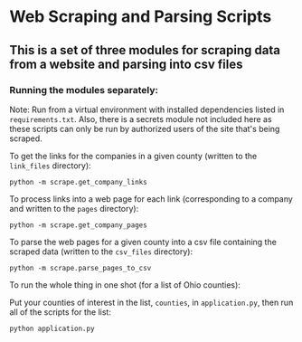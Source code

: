 # Web Scraping and Parsing Scripts

## This is a set of three modules for scraping data from a website and parsing into csv files

### Running the modules separately:

Note: Run from a virtual environment with installed dependencies listed in ```requirements.txt```. Also, there is a secrets module not included here as these scripts can only be run by authorized users of the site that's being scraped.

To get the links for the companies in a given county (written to the ```link_files``` directory):

```
python -m scrape.get_company_links
```

To process links into a web page for each link (corresponding to a company and written to the ```pages``` directory):

```
python -m scrape.get_company_pages
```

To parse the web pages for a given county into a csv file containing the scraped data (written to the ```csv_files``` directory):

```
python -m scrape.parse_pages_to_csv
```

To run the whole thing in one shot (for a list of Ohio counties):

Put your counties of interest in the list, ```counties```, in ```application.py```, then run all of the scripts for the list:

```
python application.py
```